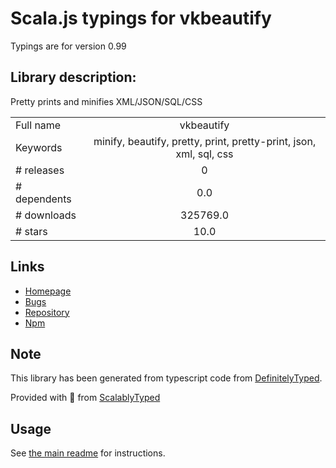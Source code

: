 
# Scala.js typings for vkbeautify

Typings are for version 0.99

## Library description:
Pretty prints and minifies XML/JSON/SQL/CSS

|                    |                 |
| ------------------ | :-------------: |
| Full name          | vkbeautify |
| Keywords           | minify, beautify, pretty, print, pretty-print, json, xml, sql, css |
| # releases         | 0 |
| # dependents       | 0.0 |
| # downloads        | 325769.0 |
| # stars            | 10.0 |

## Links
- [Homepage](https://github.com/aabluedragon/vkbeautify#readme)
- [Bugs](https://github.com/aabluedragon/vkbeautify/issues)
- [Repository](https://github.com/aabluedragon/vkbeautify)
- [Npm](https://www.npmjs.com/package/vkbeautify)
    


## Note
This library has been generated from typescript code from [DefinitelyTyped](https://definitelytyped.org).

Provided with :purple_heart: from [ScalablyTyped](https://github.com/oyvindberg/ScalablyTyped)

## Usage
See [the main readme](../../readme.md) for instructions.


